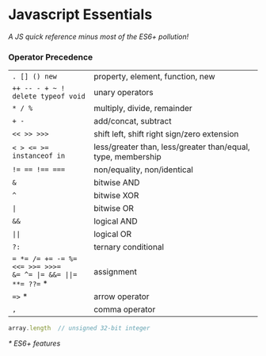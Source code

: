 Javascript Essentials
=====================

_A JS quick reference minus most of the ES6+ pollution!_


### Operator Precedence

|                     |                                  |
|---------------------|----------------------------------|
| `. [] () new`       | property, element, function, new
| `++ -- - + ~ !`<br />`delete typeof void` | unary operators
| `* / %`             | multiply, divide, remainder
| `+ -`               | add/concat, subtract
| `<< >> >>>`         | shift left, shift right sign/zero extension
| `< > <= >= instanceof in` | less/greater than, less/greater than/equal, type, membership
| `!= == !== ===`     | non/equality, non/identical
| `&`                 | bitwise AND
| `^`                 | bitwise XOR
| `\|`                | bitwise OR
| `&&`                | logical AND
| `\|\|`              | logical OR
| `?:`                | ternary conditional
| `= *= /= += -= %=`<br />`<<= >>= >>>=`<br />`&= ^= \|= &&= \|\|=`<br />`**= ??=` * | assignment
| `=>` *              | arrow operator
| `,`                 | comma operator



```js
array.length  // unsigned 32-bit integer
```


_* ES6+ features_
